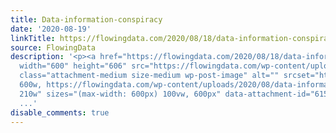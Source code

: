 ```yaml
---
title: Data-information-conspiracy
date: '2020-08-19'
linkTitle: https://flowingdata.com/2020/08/18/data-information-conspiracy/
source: FlowingData
description: '<p><a href="https://flowingdata.com/2020/08/18/data-information-conspiracy/"><img
  width="600" height="606" src="https://flowingdata.com/wp-content/uploads/2020/08/data-information-conspiracy.jpg"
  class="attachment-medium size-medium wp-post-image" alt="" srcset="https://flowingdata.com/wp-content/uploads/2020/08/data-information-conspiracy.jpg
  600w, https://flowingdata.com/wp-content/uploads/2020/08/data-information-conspiracy-210x212.jpg
  210w" sizes="(max-width: 600px) 100vw, 600px" data-attachment-id="61505" data-permalink="https://flowingdata.com/2020/08/18/data-information-conspiracy/data-
  ...'
disable_comments: true
---
```

<p><a href="https://flowingdata.com/2020/08/18/data-information-conspiracy/"><img width="600" height="606" src="https://flowingdata.com/wp-content/uploads/2020/08/data-information-conspiracy.jpg" class="attachment-medium size-medium wp-post-image" alt="" srcset="https://flowingdata.com/wp-content/uploads/2020/08/data-information-conspiracy.jpg 600w, https://flowingdata.com/wp-content/uploads/2020/08/data-information-conspiracy-210x212.jpg 210w" sizes="(max-width: 600px) 100vw, 600px" data-attachment-id="61505" data-permalink="https://flowingdata.com/2020/08/18/data-information-conspiracy/data- ...